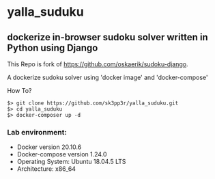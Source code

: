 # yalla_suduku
## dockerize in-browser sudoku solver written in Python using Django

This Repo is fork of https://github.com/oskaerik/sudoku-django.

A dockerize sudoku solver using 'docker image' and 'docker-compose'

How To? 
```
$> git clone https://github.com/sk3pp3r/yalla_suduku.git
$> cd yalla_suduku
$> docker-composer up -d
```

### Lab environment:
* Docker version 20.10.6
* Docker-compose version 1.24.0
* Operating System: Ubuntu 18.04.5 LTS
* Architecture: x86_64
